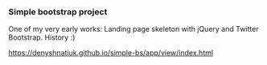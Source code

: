 ### Simple bootstrap project
One of my very early works: Landing page skeleton with jQuery and Twitter Bootstrap. History :)

https://denyshnatiuk.github.io/simple-bs/app/view/index.html

